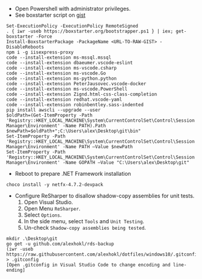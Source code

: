 - Open Powershell with administrator privileges.
- See boxstarter script on [gist](https://gist.github.com/alexhokl/70c3a13353baa3955d3efa8b5bdfd0df)

```console
Set-ExecutionPolicy -ExecutionPolicy RemoteSigned
. { iwr -useb https://boxstarter.org/bootstrapper.ps1 } | iex; get-boxstarter -Force
Install-BoxstarterPackage -PackageName <URL-TO-RAW-GIST> -DisableReboots
npm i -g iisexpress-proxy
code --install-extension ms-mssql.mssql
code --install-extension dbaeumer.vscode-eslint
code --install-extension ms-vscode.csharp
code --install-extension ms-vscode.Go
code --install-extension ms-python.python
code --install-extension PeterJausovec.vscode-docker
code --install-extension ms-vscode.PowerShell
code --install-extension Zignd.html-css-class-completion
code --install-extension redhat.vscode-yaml
code --install-extension robinbentley.sass-indented
pip install awscli --upgrade --user
$oldPath=(Get-ItemProperty -Path 'Registry::HKEY_LOCAL_MACHINE\System\CurrentControlSet\Control\Session Manager\Environment' -Name PATH).Path
$newPath=$oldPath+";C:\Users\alex\Desktop\git\bin"
Set-ItemProperty -Path 'Registry::HKEY_LOCAL_MACHINE\System\CurrentControlSet\Control\Session Manager\Environment' -Name PATH –Value $newPath
Set-ItemProperty -Path 'Registry::HKEY_LOCAL_MACHINE\System\CurrentControlSet\Control\Session Manager\Environment' -Name GOPATH –Value "C:\Users\alex\Desktop\git"
```

- Reboot to prepare .NET Framework installation

```console
choco install -y netfx-4.7.2-devpack
```

- Configure ReSharper to disallow shadow-copy assemblies for unit tests.
  1. Open Visual Studio.
  2. Open Menu `ReSharper`.
  3. Select `Options`.
  4. In the side menu, select `Tools` and `Unit Testing`.
  5. Un-check `Shadow-copy assemblies being tested`.

```console
mkdir .\Desktop\git
go get -u github.com/alexhokl/rds-backup
(iwr -useb https://raw.githubusercontent.com/alexhokl/dotfiles/windows10/.gitconfig).Content > .gitconfig
[Open .gitconfig in Visual Studio Code to change encoding and line-ending]
```
